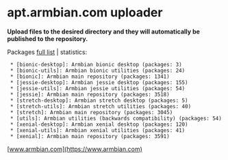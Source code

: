 # apt.armbian.com uploader

**Upload files to the desired directory and they will automatically be published to the repository.**

Packages [full list](content.txt) | statistics:

	 * [bionic-desktop]: Armbian bionic desktop (packages: 3)
	 * [bionic-utils]: Armbian bionic utilities (packages: 24)
	 * [bionic]: Armbian main repository (packages: 1341)
	 * [jessie-desktop]: Armbian jessie desktop (packages: 155)
	 * [jessie-utils]: Armbian jessie utilities (packages: 54)
	 * [jessie]: Armbian main repository (packages: 3518)
	 * [stretch-desktop]: Armbian stretch desktop (packages: 5)
	 * [stretch-utils]: Armbian stretch utilities (packages: 40)
	 * [stretch]: Armbian main repository (packages: 3045)
	 * [utils]: Armbian utilities (backwards compatibility) (packages: 54)
	 * [xenial-desktop]: Armbian xenial desktop (packages: 120)
	 * [xenial-utils]: Armbian xenial utilities (packages: 41)
	 * [xenial]: Armbian main repository (packages: 3591)

[www.armbian.com](https://www.armbian.com)
